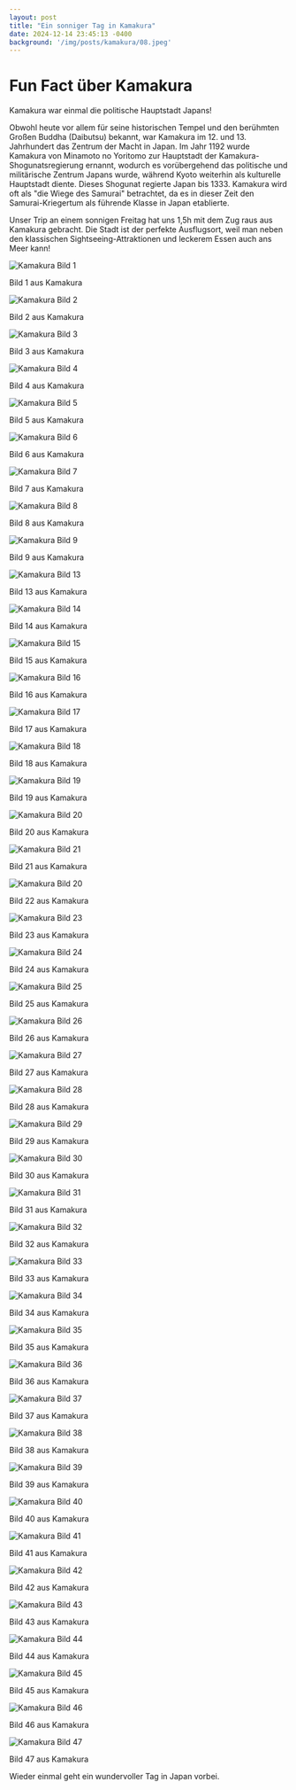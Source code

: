 ```yaml
---
layout: post
title: "Ein sonniger Tag in Kamakura"
date: 2024-12-14 23:45:13 -0400
background: '/img/posts/kamakura/08.jpeg'
---
```


<h1> Fun Fact über Kamakura </h1>
<p> Kamakura war einmal die politische Hauptstadt Japans!

Obwohl heute vor allem für seine historischen Tempel und den berühmten Großen Buddha (Daibutsu) bekannt, war Kamakura im 12. und 13. Jahrhundert das Zentrum der Macht in Japan. Im Jahr 1192 wurde Kamakura von Minamoto no Yoritomo zur Hauptstadt der Kamakura-Shogunatsregierung ernannt, wodurch es vorübergehend das politische und militärische Zentrum Japans wurde, während Kyoto weiterhin als kulturelle Hauptstadt diente. Dieses Shogunat regierte Japan bis 1333. Kamakura wird oft als "die Wiege des Samurai" betrachtet, da es in dieser Zeit den Samurai-Kriegertum als führende Klasse in Japan etablierte.</p>

<p> Unser Trip an einem sonnigen Freitag hat uns 1,5h mit dem Zug raus aus Kamakura gebracht. Die Stadt ist der perfekte Ausflugsort, weil man neben den klassischen Sightseeing-Attraktionen und leckerem Essen auch ans Meer kann! </p>


<div class="gallery">
  <img src="/img/posts/kamakura/01.jpeg" alt="Kamakura Bild 1" class="img-fluid">
  <p class="caption text-muted">Bild 1 aus Kamakura</p>

  <img src="/img/posts/kamakura/02.jpeg" alt="Kamakura Bild 2" class="img-fluid">
  <p class="caption text-muted">Bild 2 aus Kamakura</p>

  <img src="/img/posts/kamakura/03.jpeg" alt="Kamakura Bild 3" class="img-fluid">
  <p class="caption text-muted">Bild 3 aus Kamakura</p>

  <img src="/img/posts/kamakura/04.jpeg" alt="Kamakura Bild 4" class="img-fluid">
  <p class="caption text-muted">Bild 4 aus Kamakura</p>

  <img src="/img/posts/kamakura/05.jpeg" alt="Kamakura Bild 5" class="img-fluid">
  <p class="caption text-muted">Bild 5 aus Kamakura</p>

  <img src="/img/posts/kamakura/06.jpeg" alt="Kamakura Bild 6" class="img-fluid">
  <p class="caption text-muted">Bild 6 aus Kamakura</p>

  <img src="/img/posts/kamakura/07.jpeg" alt="Kamakura Bild 7" class="img-fluid">
  <p class="caption text-muted">Bild 7 aus Kamakura</p>

  <img src="/img/posts/kamakura/08.jpeg" alt="Kamakura Bild 8" class="img-fluid">
  <p class="caption text-muted">Bild 8 aus Kamakura</p>

  <img src="/img/posts/kamakura/09.jpeg" alt="Kamakura Bild 9" class="img-fluid">
  <p class="caption text-muted">Bild 9 aus Kamakura</p>

  <img src="/img/posts/kamakura/13.jpeg" alt="Kamakura Bild 13" class="img-fluid">
  <p class="caption text-muted">Bild 13 aus Kamakura</p>

  <img src="/img/posts/kamakura/14.jpeg" alt="Kamakura Bild 14" class="img-fluid">
  <p class="caption text-muted">Bild 14 aus Kamakura</p>
  
  <img src="/img/posts/kamakura/15.jpeg" alt="Kamakura Bild 15" class="img-fluid">
  <p class="caption text-muted">Bild 15 aus Kamakura</p>

  <img src="/img/posts/kamakura/16.jpeg" alt="Kamakura Bild 16" class="img-fluid">
  <p class="caption text-muted">Bild 16 aus Kamakura</p>

  <img src="/img/posts/kamakura/17.jpeg" alt="Kamakura Bild 17" class="img-fluid">
  <p class="caption text-muted">Bild 17 aus Kamakura</p>

  <img src="/img/posts/kamakura/18.jpeg" alt="Kamakura Bild 18" class="img-fluid">
  <p class="caption text-muted">Bild 18 aus Kamakura</p>
  
  <img src="/img/posts/kamakura/19.jpeg" alt="Kamakura Bild 19" class="img-fluid">
  <p class="caption text-muted">Bild 19 aus Kamakura</p>

  <img src="/img/posts/kamakura/20.jpeg" alt="Kamakura Bild 20" class="img-fluid">
  <p class="caption text-muted">Bild 20 aus Kamakura</p>

  <img src="/img/posts/kamakura/21.jpeg" alt="Kamakura Bild 21" class="img-fluid">
  <p class="caption text-muted">Bild 21 aus Kamakura</p>

  <img src="/img/posts/kamakura/22.jpeg" alt="Kamakura Bild 20" class="img-fluid">
  <p class="caption text-muted">Bild 22 aus Kamakura</p>

  <img src="/img/posts/kamakura/23.jpeg" alt="Kamakura Bild 23" class="img-fluid">
  <p class="caption text-muted">Bild 23 aus Kamakura</p>

  <img src="/img/posts/kamakura/24.jpeg" alt="Kamakura Bild 24" class="img-fluid">
  <p class="caption text-muted">Bild 24 aus Kamakura</p>

  <img src="/img/posts/kamakura/25.jpeg" alt="Kamakura Bild 25" class="img-fluid">
  <p class="caption text-muted">Bild 25 aus Kamakura</p>

  <img src="/img/posts/kamakura/26.jpeg" alt="Kamakura Bild 26" class="img-fluid">
  <p class="caption text-muted">Bild 26 aus Kamakura</p>

  <img src="/img/posts/kamakura/27.jpeg" alt="Kamakura Bild 27" class="img-fluid">
  <p class="caption text-muted">Bild 27 aus Kamakura</p>

  <img src="/img/posts/kamakura/28.jpeg" alt="Kamakura Bild 28" class="img-fluid">
  <p class="caption text-muted">Bild 28 aus Kamakura</p>

  <img src="/img/posts/kamakura/29.jpeg" alt="Kamakura Bild 29" class="img-fluid">
  <p class="caption text-muted">Bild 29 aus Kamakura</p>

  <img src="/img/posts/kamakura/30.jpeg" alt="Kamakura Bild 30" class="img-fluid">
  <p class="caption text-muted">Bild 30 aus Kamakura</p>

  <img src="/img/posts/kamakura/31.jpeg" alt="Kamakura Bild 31" class="img-fluid">
  <p class="caption text-muted">Bild 31 aus Kamakura</p>

  <img src="/img/posts/kamakura/32.jpeg" alt="Kamakura Bild 32" class="img-fluid">
  <p class="caption text-muted">Bild 32 aus Kamakura</p>

  <img src="/img/posts/kamakura/33.jpeg" alt="Kamakura Bild 33" class="img-fluid">
  <p class="caption text-muted">Bild 33 aus Kamakura</p>

  <img src="/img/posts/kamakura/34.jpeg" alt="Kamakura Bild 34" class="img-fluid">
  <p class="caption text-muted">Bild 34 aus Kamakura</p>

  <img src="/img/posts/kamakura/35.jpeg" alt="Kamakura Bild 35" class="img-fluid">
  <p class="caption text-muted">Bild 35 aus Kamakura</p>

  <img src="/img/posts/kamakura/36.jpeg" alt="Kamakura Bild 36" class="img-fluid">
  <p class="caption text-muted">Bild 36 aus Kamakura</p>

   <img src="/img/posts/kamakura/37.jpeg" alt="Kamakura Bild 37" class="img-fluid">
  <p class="caption text-muted">Bild 37 aus Kamakura</p>

  <img src="/img/posts/kamakura/38.jpeg" alt="Kamakura Bild 38" class="img-fluid">
  <p class="caption text-muted">Bild 38 aus Kamakura</p>

  <img src="/img/posts/kamakura/39.jpeg" alt="Kamakura Bild 39" class="img-fluid">
  <p class="caption text-muted">Bild 39 aus Kamakura</p>

  <img src="/img/posts/kamakura/40.jpeg" alt="Kamakura Bild 40" class="img-fluid">
  <p class="caption text-muted">Bild 40 aus Kamakura</p>

   <img src="/img/posts/kamakura/41.jpeg" alt="Kamakura Bild 41" class="img-fluid">
  <p class="caption text-muted">Bild 41 aus Kamakura</p>

  <img src="/img/posts/kamakura/42.jpeg" alt="Kamakura Bild 42" class="img-fluid">
  <p class="caption text-muted">Bild 42 aus Kamakura</p>

  <img src="/img/posts/kamakura/43.jpeg" alt="Kamakura Bild 43" class="img-fluid">
  <p class="caption text-muted">Bild 43 aus Kamakura</p>

  <img src="/img/posts/kamakura/44.jpeg" alt="Kamakura Bild 44" class="img-fluid">
  <p class="caption text-muted">Bild 44 aus Kamakura</p>

   <img src="/img/posts/kamakura/45.jpeg" alt="Kamakura Bild 45" class="img-fluid">
  <p class="caption text-muted">Bild 45 aus Kamakura</p>

  <img src="/img/posts/kamakura/46.jpeg" alt="Kamakura Bild 46" class="img-fluid">
  <p class="caption text-muted">Bild 46 aus Kamakura</p>

  <img src="/img/posts/kamakura/47.jpeg" alt="Kamakura Bild 47" class="img-fluid">
  <p class="caption text-muted">Bild 47 aus Kamakura</p>

</div>

<p> Wieder einmal geht ein wundervoller Tag in Japan vorbei. </p>
